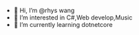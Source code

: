 - 👋 Hi, I’m @rhys wang
- 👀 I’m interested in C#,Web develop,Music
- 🌱 I’m currently learning dotnetcore


<!---
Camefor/Camefor is a ✨ special ✨ repository because its `README.md` (this file) appears on your GitHub profile.
You can click the Preview link to take a look at your changes.
--->
